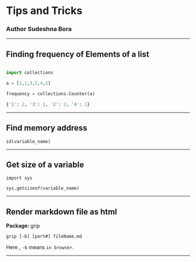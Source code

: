 # Tips and Tricks 

### Author Sudeshna Bora

---


## Finding frequency of Elements of a list

```python

import collections

a = [1,1,3,2,4,2]

frequency = collections.Counter(a)

{'1': 2, '3': 1, '2': 2, '4': 1}
```

---

## Find memory address 

```
id(variable_name)

```

---

## Get size of a variable

```
import sys

sys.getsizeof(variable_name)

```

---

## Render markdown file as html 

<b>Package: </b> grip

```
grip [-b] [port#] fileName.md
```
Here , ```-b``` means ```in browser```. 

---
